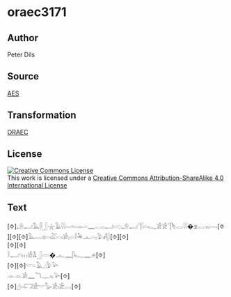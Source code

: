 # oraec3171

## Author

Peter Dils

## Source

[AES](https://github.com/simondschweitzer/aes)

## Transformation

[ORAEC](https://oraec.github.io/)

## License

<a rel="license" href="http://creativecommons.org/licenses/by-sa/4.0/"><img alt="Creative Commons License" style="border-width:0" src="https://i.creativecommons.org/l/by-sa/4.0/88x31.png" /></a><br />This work is licensed under a <a rel="license" href="http://creativecommons.org/licenses/by-sa/4.0/">Creative Commons Attribution-ShareAlike 4.0 International License</a>

## Text

[⯑]𓄂𓂝𓅓𓋴𓃀𓇼𓄿𓇋𓇋𓏏𓏛𓁹𓏏𓈖𓂋𓊪𓂝𓏏𓆇𓄂𓂝𓊹𓇋𓏏𓆑𓀀𓀀𓊹𓌸𓂋𓇋𓇋�𓁷𓂋𓏭𓇯[⯑][⯑][⯑]𓅓𓂋𓊖𓏏𓏤𓅷𓏏𓏤𓀀𓊪𓏏𓎛𓅆𓊵𓏏𓊪𓅱𓀻𓆄[⯑][⯑]<br>
[⯑][⯑]<br>
𓎛𓂝𓄹𓏥𓀀𓌥𓃀𓏛�𓂜𓈖𓋴𓆑𓈖𓂉[⯑]<br>
[⯑][⯑]𓎟𓏏𓄿𓈎𓅱𓅪<br>
𓁹𓁹𓀀𓈖𓆓𓊃𓏭𓅪[⯑]<br>
[⯑]𓊨𓏏𓉐𓀀𓎟𓅭𓀀𓏤𓀀𓂋[⯑]<br>
